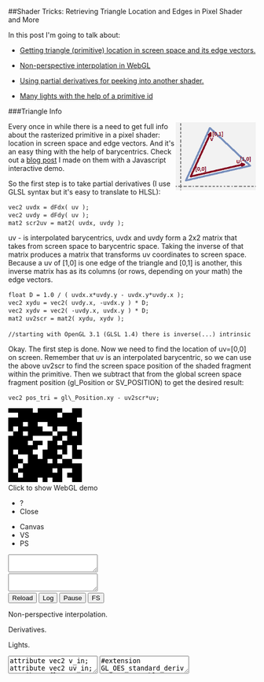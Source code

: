 
##Shader Tricks: Retrieving Triangle Location and Edges in Pixel Shader and More

  In this post I'm going to talk about:

  * [Getting triangle (primitive) location in screen space and its edge vectors.][a]

  * [Non-perspective interpolation in WebGL][d]

  * [Using partial derivatives for peeking into another shader.][b]

  * [Many lights with the help of a primitive id][c]

<!-- end list -->

  <a name="triangle"></a>

###Triangle Info

  <a href="barycentric.html">
  <img src="images/barycentric-screenspace.png" style="display:block;float:right"/>
  </a>

  Every once in while there is a need to get full info about the rasterized primitive in a pixel
  shader: location in screen space and edge vectors. And it's an easy thing with the help of 
  barycentrics. Check out a [blog post][bar] I made on them with a Javascript interactive demo.

  So the first step is to take partial derivatives (I use GLSL syntax but it's easy to translate
  to HLSL):

<div class="clear">
</div>

    vec2 uvdx = dFdx( uv );
    vec2 uvdy = dFdy( uv );
    mat2 scr2uv = mat2( uvdx, uvdy );

  uv - is interpolated barycentrics, uvdx and uvdy form a 2x2 matrix that takes from screen space
  to barycentric space. Taking the inverse of that matrix produces a matrix that transforms uv
  coordinates to screen space. Because a uv of [1,0] is one edge of the triangle and [0,1] is 
  another, this inverse matrix has as its columns (or rows, depending on your math) the edge
  vectors. 


    float D = 1.0 / ( uvdx.x*uvdy.y - uvdx.y*uvdy.x );
    vec2 xydu = vec2( uvdy.x, -uvdx.y ) * D;
    vec2 xydv = vec2( -uvdy.x, uvdx.y ) * D;
    mat2 uv2scr = mat2( xydu, xydv );

    //starting with OpenGL 3.1 (GLSL 1.4) there is inverse(...) intrinsic

  Okay. The first step is done. Now we need to find the location of uv=[0,0] on screen. Remember
  that uv is an interpolated barycentric, so we can use the above uv2scr to find the screen space
  position of the shaded fragment within the primitive. Then we subtract that from the global 
  screen space fragment position (gl\_Position or SV\_POSITION) to get the desired result:

    vec2 pos_tri = gl\_Position.xy - uv2scr*uv;

<div class="webgl" webgl_version="1" webgl_div="shader0" init="run_demo(cb);">
  <img class="link" src="images/game-of-life.png" title="Click to show WebGL demo" alt="WebGL demo"/><br/>
  <span>Click to show WebGL demo</span>
</div>

<div class="shader hidden" id="shader0" js="" fn="" style="width: 60%">
  <ul class="close">
    <li title="Info" class="help">?</li>
    <li title="Close Demo" class="close">Close</li>
  </ul>
  <ul class="menu">
    <li title="WebGL Canvas" class="canvas">Canvas</li>
    <li title="Vertex Shader" class="vs">VS</li>
    <li title="Pixel Shader" class="ps">PS</li>
  </ul>
  <canvas hide class="canvas"></canvas>
  <textarea hide class="vs hidden" spellcheck="false" fromid="shader0vs"></textarea>
  <textarea hide class="ps hidden" spellcheck="false" fromid="shader0ps"></textarea>
  <div hide class="help hidden"></div>
  <div class="buttons">
  <button title="Reload Shaders" class="reload">Reload</button>
  <button title="Output WebGL Info in Console" class="log">Log</button>
  <button title="Pause Rendering" class="pause">Pause</button>
  <button title="Go Fullscreen" class="fscreen">FS</button>
  </div>
  <div class="clear"></div>
</div>


  <a name="noperspective"></a>

  Non-perspective interpolation.

  <a name="derivatives"></a>

  Derivatives.

  <a name="lights"></a>

  Lights.


<div>

  <script src="js/webgl.js"></script>
  <script src="js/webgl-quad.js"></script>

  <script>

    function run_demo( cb ) {
      var img = new Image();
      img.onload = function() {
        cb( { bgcolor: [ 1, 1, 1, 1 ], 
              textures: { 
                font: { tex2d: 1, format: "RGB", filter: "LINEAR", genmimmap: 1, data: img } 
              },
              extensions: [ "OES_standard_derivatives" ]
            } );
      };
      var fonttex = "images/fixedfont.png";
      img.onerror = function() { alert( "Failed to load '"+fonttex+"' texture" ); };
      img.src = fonttex;
    }

    document.addEventListener( "DOMContentLoaded", function() {

      var tas = document.querySelectorAll("div.shader textarea");

      if( tas ) foreach( tas, function( e ) {

        var fromid = e.getAttribute( "fromid" );

        if( fromid ) {
          var from = document.getElementById( fromid );
          if( !from || from.nodeName !== "TEXTAREA" ) throw "id " + fromid +" not found";
          e.value = from.value;
        }

      } );

    } );

  </script>

<textarea class="hidden" id="shader0vs">
attribute vec2 v_in;
attribute vec2 uv_in;
attribute float vid_in;
varying vec2 uvt;
varying vec2 uvb;
uniform float t;
void main() {
  uvt = v_in;
  uvb = uv_in;
  vec4 p = vec4(0,0,0,1);
  float tt = fract(t/32.);
  float a = 2.*3.14159265*tt;
  mat2 m = mat2( vec2(cos(a),sin(a)), vec2(-sin(a),cos(a)) );
  if( vid_in < 3. ) 
    p = vec4( m*vec2( 1.0*v_in-.5 ), 0, 1 );
  gl_Position = p;
}
</textarea>
<textarea class="hidden" id="shader0ps">
#extension GL_OES_standard_derivatives : enable
precision highp float;
varying vec2 uvt;
varying vec2 uvb;
uniform float t;
uniform vec2 screen;
uniform sampler2D font;

const float numd = 5.;

float compute_digit( vec2, vec2 );
float load_digit( float, vec2 );
bool inbox( inout vec2, vec4 );
mat2 inverse( mat2 );

void main() {
  vec2 uvdx = dFdx( uvb );
  vec2 uvdy = dFdy( uvb );
  mat2 scr2uv = mat2( uvdx, uvdy );
  mat2 uv2scr = inverse( scr2uv );
  
  vec4 boxu = vec4( 0.5, 0.85, .0, .1 );
  vec4 boxv = vec4( 0., 0.1, .5, .85 );
  vec2 uv;
  float c = .0;
  
  uv = uvb;
  if( inbox( uv, boxu ) ) {
    c = compute_digit( uv2scr[0], uv );
  }
  
  uv = uvb;
  if( inbox( uv, boxv ) ) {
    uv.xy = uv.yx;
    uv.y = 1.-uv.y;
    c = compute_digit( uv2scr[1], uv );
  }

  gl_FragData[0] = vec4(c,c,c,1);
}

float compute_digit( vec2 scr, vec2 uv ) {
  float digit = floor(numd*uv.x);
  uv.x = fract(numd*uv.x);
  if( digit == .0 ) return load_digit( .0, uv );
  if( digit == 1. ) return load_digit( 10., uv );  
  digit = digit - 2.;
  vec2 scrn = scr/screen;
  float d = abs(scrn.x);
  for( float n = .0; n < numd-2.; n++ ) {
    if(n <= digit) d = 10.*fract(d);
    else break;
  }
  return load_digit( floor(d), uv );
}

float load_digit( float d, vec2 uv ) {
  float line = 4.;
  vec2 luv = vec2( fract(d/line), floor(d/line)/line );
  luv = luv+uv/line;
  return texture2D( font, luv ).r;
}

bool inbox( inout vec2 uv, vec4 box ) {
  float s0 = sign(uv.x-box.x)+sign(box.y-uv.x);
  float s1 = sign(uv.y-box.z)+sign(box.w-uv.y);
  if( s0*s1 > .0 ) {
    uv.x = (uv.x-box.x)/(box.y-box.x);
    uv.y = (uv.y-box.z)/(box.w-box.z);
    return true;
  } 
  return false;
}

mat2 inverse( mat2 m ) {
  vec2 uvdx = m[0];
  vec2 uvdy = m[1];
  float D = 1.0 / ( uvdx.x*uvdy.y - uvdx.y*uvdy.x );
  vec2 xydu = vec2( uvdy.y, -uvdy.x ) * D;
  vec2 xydv = vec2( -uvdx.y, uvdx.x ) * D;
  return mat2( xydu, xydv );
}
</textarea>


</div>

  [a]: #triangle
  [b]: #derivatives
  [c]: #lights
  [d]: #noperspective
  [bar]: barycentric.html "Barycentric Coordinates"


